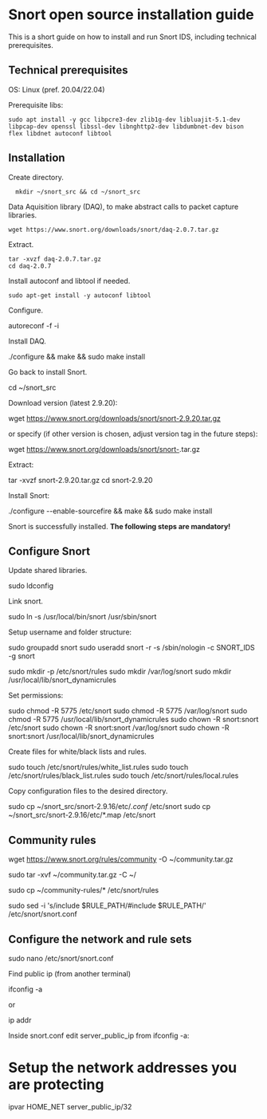 # Snort open source installation guide

This is a short guide on how to install and run Snort IDS, including technical prerequisites.

## Technical prerequisites

OS: Linux (pref. 20.04/22.04)

Prerequisite libs:

```
sudo apt install -y gcc libpcre3-dev zlib1g-dev libluajit-5.1-dev libpcap-dev openssl libssl-dev libnghttp2-dev libdumbnet-dev bison flex libdnet autoconf libtool
```
  
## Installation

Create directory.

```
  mkdir ~/snort_src && cd ~/snort_src
```
  
Data Aquisition library (DAQ), to make abstract calls to packet capture libraries.
  
```
wget https://www.snort.org/downloads/snort/daq-2.0.7.tar.gz
```

Extract.

```
tar -xvzf daq-2.0.7.tar.gz
cd daq-2.0.7
```

Install autoconf and libtool if needed.

```
sudo apt-get install -y autoconf libtool
```

Configure.

autoreconf -f -i

Install DAQ.

./configure && make && sudo make install

Go back to install Snort.

cd ~/snort_src

Download version (latest 2.9.20):

wget https://www.snort.org/downloads/snort/snort-2.9.20.tar.gz

or specify (if other version is chosen, adjust version tag in the future steps):

wget https://www.snort.org/downloads/snort/snort-<version>.tar.gz
  
Extract:
  
tar -xvzf snort-2.9.20.tar.gz
cd snort-2.9.20
  
Install Snort:
  
./configure --enable-sourcefire && make && sudo make install

Snort is successfully installed. **The following steps are mandatory!**
  
## Configure Snort
  
Update shared libraries.
  
sudo ldconfig

Link snort.  

sudo ln -s /usr/local/bin/snort /usr/sbin/snort
  
Setup username and folder structure:  

sudo groupadd snort
sudo useradd snort -r -s /sbin/nologin -c SNORT_IDS -g snort

sudo mkdir -p /etc/snort/rules
sudo mkdir /var/log/snort
sudo mkdir /usr/local/lib/snort_dynamicrules  
  
Set permissions:
  
sudo chmod -R 5775 /etc/snort
sudo chmod -R 5775 /var/log/snort
sudo chmod -R 5775 /usr/local/lib/snort_dynamicrules
sudo chown -R snort:snort /etc/snort
sudo chown -R snort:snort /var/log/snort
sudo chown -R snort:snort /usr/local/lib/snort_dynamicrules
  
Create files for white/black lists and rules.
  
sudo touch /etc/snort/rules/white_list.rules
sudo touch /etc/snort/rules/black_list.rules
sudo touch /etc/snort/rules/local.rules
  
Copy configuration files to the desired directory.  

sudo cp ~/snort_src/snort-2.9.16/etc/*.conf* /etc/snort
sudo cp ~/snort_src/snort-2.9.16/etc/*.map /etc/snort

## Community rules
  
wget https://www.snort.org/rules/community -O ~/community.tar.gz

sudo tar -xvf ~/community.tar.gz -C ~/

sudo cp ~/community-rules/* /etc/snort/rules

sudo sed -i 's/include $RULE_PATH/#include $RULE_PATH/' /etc/snort/snort.conf

## Configure the network and rule sets
  
sudo nano /etc/snort/snort.conf

Find public ip (from another terminal)
  
ifconfig -a
  
or
  
ip addr

Inside snort.conf edit server_public_ip from ifconfig -a:
  
# Setup the network addresses you are protecting
ipvar HOME_NET server_public_ip/32




